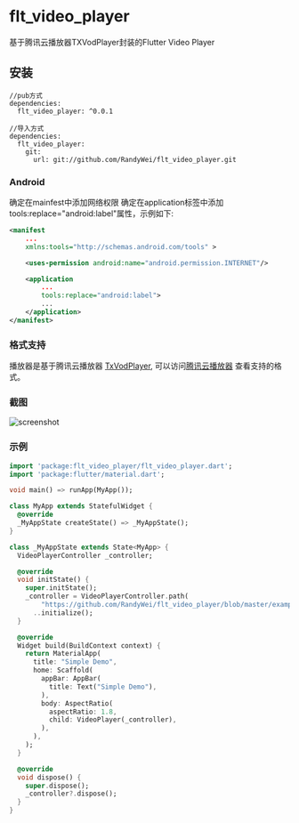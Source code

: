 # flt_video_player

基于腾讯云播放器TXVodPlayer封装的Flutter Video Player

## 安装

```
//pub方式
dependencies:
  flt_video_player: ^0.0.1

//导入方式
dependencies:
  flt_video_player:
    git:
      url: git://github.com/RandyWei/flt_video_player.git
```

### Android
确定在mainfest中添加网络权限
确定在application标签中添加tools:replace="android:label"属性，示例如下:

```xml
<manifest
    ...
    xmlns:tools="http://schemas.android.com/tools" >

    <uses-permission android:name="android.permission.INTERNET"/>

    <application
        ...
        tools:replace="android:label">
        ...
    </application>
</manifest>
```



### 格式支持
播放器是基于腾讯云播放器 [TxVodPlayer](https://cloud.tencent.com/document/product/881/),
  可以访问[腾讯云播放器](https://cloud.tencent.com/document/product/881/) 查看支持的格式。

### 截图
![screenshot](https://github.com/RandyWei/flt_video_player/blob/master/screenshot/device-2019-05-22-100616.png)

### 示例
```dart
import 'package:flt_video_player/flt_video_player.dart';
import 'package:flutter/material.dart';

void main() => runApp(MyApp());

class MyApp extends StatefulWidget {
  @override
  _MyAppState createState() => _MyAppState();
}

class _MyAppState extends State<MyApp> {
  VideoPlayerController _controller;

  @override
  void initState() {
    super.initState();
    _controller = VideoPlayerController.path(
        "https://github.com/RandyWei/flt_video_player/blob/master/example/SampleVideo_1280x720_30mb.mp4?raw=true")
      ..initialize();
  }

  @override
  Widget build(BuildContext context) {
    return MaterialApp(
      title: "Simple Demo",
      home: Scaffold(
        appBar: AppBar(
          title: Text("Simple Demo"),
        ),
        body: AspectRatio(
          aspectRatio: 1.8,
          child: VideoPlayer(_controller),
        ),
      ),
    );
  }

  @override
  void dispose() {
    super.dispose();
    _controller?.dispose();
  }
}

```
